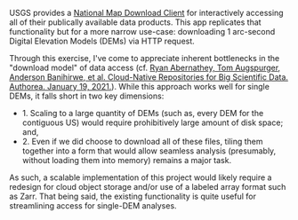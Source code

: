 USGS provides a <a href="https://apps.nationalmap.gov/downloader/#/" target="_blank">National Map Download Client</a> for interactively accessing all of their publically available data products. This app replicates that functionality but for a more narrow use-case: downloading 1 arc-second Digital Elevation Models (DEMs) via HTTP request.

Through this exercise, I've come to appreciate inherent bottlenecks in the "download model" of data access (cf. <a href="10.22541/au.160443768.88917719/v2" target="_blank">Ryan Abernathey, Tom Augspurger, Anderson Banihirwe, et al. Cloud-Native Repositories for Big Scientific Data. Authorea. January 19, 2021.</a>). While this approach works well for single DEMs, it falls short in two key dimensions:

<ul class="not-nav">
    <li>
    1. Scaling to a large quantity of DEMs (such as, every DEM for the contiguous US) would require prohibitively large amount of disk space; and,
    </li>
    <li>
    2. Even if we did choose to download all of these files, tiling them together into a form that would allow seamless analysis (presumably, without loading them into memory) remains a major task.
    </li>
</ul>
  
As such, a scalable implementation of this project would likely require a redesign for cloud object storage and/or use of a labeled array format such as Zarr. That being said, the existing functionality is quite useful for streamlining access for single-DEM analyses.
